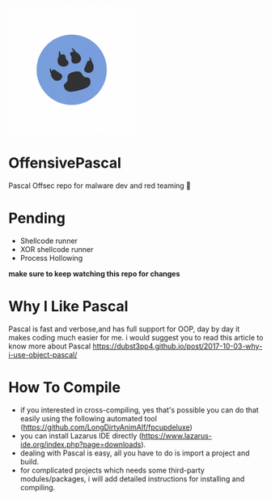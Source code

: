 
![image](https://raw.githubusercontent.com/0xsp-SRD/0xsp.com/main/images/lazarus-icon-250x250.webp)


# OffensivePascal
Pascal Offsec repo for malware dev and red teaming 🚩
# Pending 

- Shellcode runner 
- XOR shellcode runner 
- Process Hollowing 


**make sure to keep watching this repo for changes**

# Why I Like Pascal 
Pascal is fast and verbose,and has full support for OOP, day by day it makes coding much easier for me. 
i would suggest you to read this article to know more about Pascal
https://dubst3pp4.github.io/post/2017-10-03-why-i-use-object-pascal/

# How To Compile 
- if you interested in cross-compiling, yes that's possible you can do that easily using the following automated tool (https://github.com/LongDirtyAnimAlf/fpcupdeluxe) 
- you can install Lazarus IDE directly (https://www.lazarus-ide.org/index.php?page=downloads).
- dealing with Pascal is easy, all you have to do is import a project and build. 
- for complicated projects which needs some third-party modules/packages, i will add detailed instructions for installing and compiling. 


